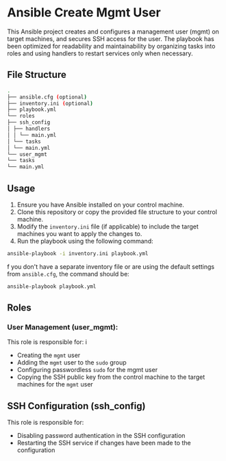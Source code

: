# Ansible Create Mgmt User

This Ansible project creates and configures a management user (mgmt) on target machines, and secures SSH access for the user. The playbook has been optimized for readability and maintainability by organizing tasks into roles and using handlers to restart services only when necessary.

## File Structure

```bash
.
├── ansible.cfg (optional)
├── inventory.ini (optional)
├── playbook.yml
└── roles
├── ssh_config
│ ├── handlers
│ │ └── main.yml
│ └── tasks
│ └── main.yml
└── user_mgmt
└── tasks
└── main.yml
```

## Usage

1. Ensure you have Ansible installed on your control machine.
2. Clone this repository or copy the provided file structure to your control machine.
3. Modify the `inventory.ini` file (if applicable) to include the target machines you want to apply the changes to.
4. Run the playbook using the following command:

```bash
ansible-playbook -i inventory.ini playbook.yml
```

f you don't have a separate inventory file or are using the default settings from `ansible.cfg`, the command should be:

```bash
ansible-playbook playbook.yml
```

## Roles

### User Management (user_mgmt):

This role is responsible for:
i
- Creating the `mgmt` user
- Adding the `mgmt` user to the `sudo` group
- Configuring passwordless `sudo` for the mgmt user
- Copying the SSH public key from the control machine to the target machines for the `mgmt` user

## SSH Configuration (ssh_config)

This role is responsible for:

- Disabling password authentication in the SSH configuration
- Restarting the SSH service if changes have been made to the configuration
